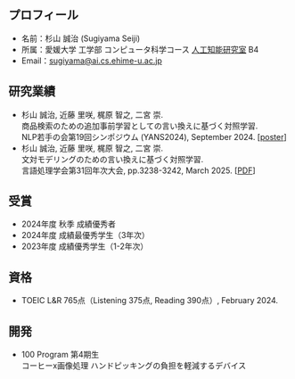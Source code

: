 ## プロフィール
- 名前：杉山 誠治 (Sugiyama Seiji)
- 所属：愛媛大学 工学部 コンピュータ科学コース [人工知能研究室](https://sites.google.com/view/ehime-nlp/) B4
- Email：sugiyama@ai.cs.ehime-u.ac.jp
  
## 研究業績
- 杉山 誠治, 近藤 里咲, 梶原 智之, 二宮 崇. <br>
商品検索のための追加事前学習としての言い換えに基づく対照学習. <br>
NLP若手の会第19回シンポジウム (YANS2024), September 2024. [[poster](https://github.com/SugiyamaSeiji/sugiyamaseiji/blob/main/src/2024yans.pdf)]
- 杉山 誠治, 近藤 里咲, 梶原 智之, 二宮 崇. <br>
文対モデリングのための言い換えに基づく対照学習. <br>
言語処理学会第31回年次大会, pp.3238-3242, March 2025. \[[PDF](https://www.anlp.jp/proceedings/annual_meeting/2025/pdf_dir/P8-7.pdf)\]

## 受賞
- 2024年度 秋季 成績優秀者
- 2024年度 成績最優秀学生（3年次）
- 2023年度 成績優秀学生（1-2年次）

## 資格
- TOEIC L&R 765点（Listening 375点, Reading 390点）, February 2024.

## 開発
- 100 Program 第4期生 <br>
コーヒーx画像処理 ハンドピッキングの負担を軽減するデバイス
